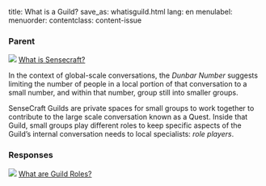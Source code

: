 title: What is a Guild?
save_as: whatisguild.html
lang: en
menulabel:
menuorder:
contentclass: content-issue


### Parent

![]({static}/images/ibis/issue_sm.png) [What is Sensecraft?](whatissensecraft.html)

In the context of global-scale conversations, the *Dunbar Number* suggests limiting the number of people in a local portion of that conversation to a small number, and within that number, group still into smaller groups.

SenseCraft Guilds are private spaces for small groups to work together to contribute to the large scale conversation known as a Quest. Inside that Guild, small groups play different roles to keep specific aspects of the Guild’s internal conversation needs to local specialists: *role players*.

### Responses
![]({static}/images/ibis/issue_sm.png) [What are Guild Roles?](whatareroles.html)
